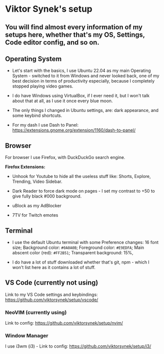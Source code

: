 # Viktor Synek's setup
## You will find almost every information of my setups here, whether that's my OS, Settings, Code editor config, and so on.

## Operating System

- Let's start with the basics, I use Ubuntu 22.04 as my main Operating System - switched to it from Windows and never looked back, one of my best decision in terms of productivity especially, because I completely stopped playing video games.

- I do have Windows using VirtualBox, if I ever need it, but I won't talk about that at all, as I use it once every blue moon.

- The only things I changed in Ubuntu settings, are: dark appearance, and some keybind shortcuts.

- For my dash I use Dash to Panel: https://extensions.gnome.org/extension/1160/dash-to-panel/

## Browser

For browser I use Firefox, with DuckDuckGo search engine. 

**Firefox Extensions:** 

- Unhook for Youtube to hide all the useless stuff like: Shorts, Explore, Trending, Video Sidebar.

- Dark Reader to force dark mode on pages - I set my contrast to +50 to give fully black #000 background.

- uBlock as my AdBlocker

- 7TV for Twitch emotes

## Terminal

- I use the default Ubuntu terminal with some Preference changes: 16 font size; Background color: ``#0A0A0B``; Foreground color: ``#E9EDFA``; Main abscent color (red): ``#FF2B51``; Transparent background: 15%, 

- I do have a lot of stuff downloaded whether that's git, npm - which I won't list here as it contains a lot of stuff.

## VS Code (currently not using)

Link to my VS Code settings and keybindings: https://github.com/viktorsynek/setup/vscode/

### NeoVIM (currently using)

Link to config: https://github.com/viktorsynek/setup/nvim/

### Window Manager

I use i3wm (i3) - Link to config: https://github.com/viktorsynek/setup/i3/
